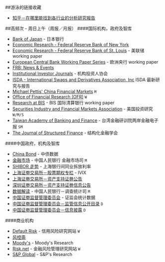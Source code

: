##游泳的链接收藏
* [知乎－在哪里能找到各行业的分析研究报告](https://www.zhihu.com/question/19766160#answer-32516478)</br>

##高频次 - 周日上午（周报／月报）
####国际机构，政府及智库

* [Bank of Japan](https://www.boj.or.jp/en/) - 日本银行</br>
* [Economic Research - Federal Reserve Bank of New York](https://www.newyorkfed.org/research/index.html)</br>
* [Economic Research - Federal Reserve Bank of St. Louis](https://research.stlouisfed.org/wp/) - 美联储 working paper</br>
* [European Central Bank Working Paper Series](http://www.ecb.europa.eu/pub/research/working-papers/html/index.en.html) - 欧洲央行 working paper</br>
* [FRB: News & Events](http://www.federalreserve.gov/newsevents/default.htm)</br>
* [Institutional Investor Journals](http://www.iijournals.com/) - 机构投资人协会</br>
* [ISDA - International Swaps and Derivatives Association, Inc](http://www2.isda.org/) ISDA 最新研究与报告 </br>
* [Michael Pettis' China Financial Markets](http://blog.mpettis.com/) `M` </br>
* [Office of Financial Research (OFR)](https://financialresearch.gov/) `W`</br>
* [Research at BIS](http://www.bis.org/forum/research.htm) - BIS 国际清算银行 working paper</br>
* [Securities Industry and Financial Markets Association](http://www.sifma.org/research/) - 美国投资研究 `W/M/S`</br>
* [Taiwan Academy of Banking and Finance](http://service.tabf.org.tw/Research/FinanceReport.aspx) - 台湾金融研训院两岸金融电子报 `SM`</br>
* [The Journal of Structured Finance](http://www.iijournals.com/toc/jsf/current) - 结构化金融学会</br>

####中国政府，机构及智库
* [China Bond](http://www.chinabond.com.cn/d2s/cbData.html) - 中债数据</br>
* [金融市场](http://www.pbc.gov.cn/jinrongshichangsi/147160/147171/index.html) - 中国人民银行 金融市场司 `M`</br>
* [SHIBOR 走势](http://www.shibor.org/shibor/web/ShiborJPG.jsp) - 上海银行间同业拆放利率</br>
* [上海证劵交易所－股票期权专栏](http://www.sse.com.cn/assortment/options/home/) - IVIX</br>
* [上海证劵交易所－资产支持证劵公告](http://www.sse.com.cn/disclosure/assets/)</br>
* [深圳证劵交易所－资产支持证劵信息公告](http://www.szse.cn/main/disclosure/zxzcgl/xrfwxxgg/)</br>
* [数据解读](http://www.pbc.gov.cn/diaochatongjisi/116219/116225/index.html) - 中国人民银行－调查统计司 `M`</br>
* [中国证劵监督管理委员会](http://www.csrc.gov.cn/pub/newsite/sjtj/) - 证监会统计数据</br>
* [中国证劵监督管理委员会－监管信息公开目录](http://www.csrc.gov.cn/pub/zjhpublic/) `D`</br>
* [中国证劵监督管理委员会－信息披露](http://www.csrc.gov.cn/pub/newsite/xxpl/) `D`</br>

####商业机构
* [Default Risk](http://defaultrisk.com/) - 信用风险研究网站 `W`</br>
* [风控斋](https://zhuanlan.zhihu.com/riskhouse)</br>
* [Moody's](https://www.moodys.com/) - Moody's Research</br>
* [Risk.net](http://www.risk.net/) - 金融风险管理研究网站 `W`</br>
* [S&P Global](http://www.standardandpoors.com/en_US/web/guest/home) - S&P's Research</br>